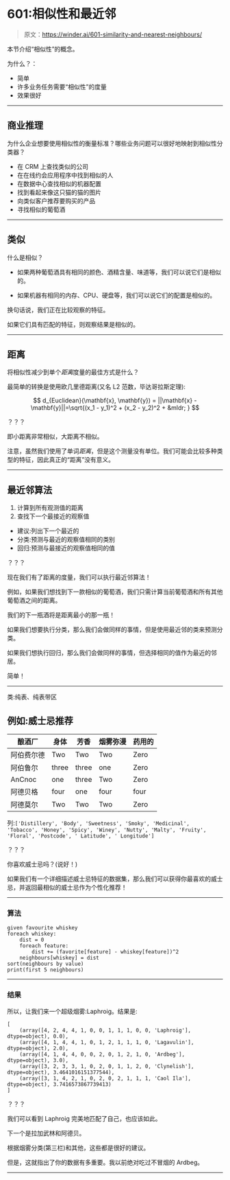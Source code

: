 # 601:相似性和最近邻

> 原文：<https://winder.ai/601-similarity-and-nearest-neighbours/>

本节介绍“相似性”的概念。

为什么？：

*   简单
*   许多业务任务需要“相似性”的度量
*   效果很好

* * *

## 商业推理

为什么企业想要使用相似性的衡量标准？哪些业务问题可以很好地映射到相似性分类器？

*   在 CRM 上查找类似的公司
*   在在线约会应用程序中找到相似的人
*   在数据中心查找相似的机器配置
*   找到看起来像这只猫的猫的图片
*   向类似客户推荐要购买的产品
*   寻找相似的葡萄酒

* * *

## 类似

什么是相似？

*   如果两种葡萄酒具有相同的颜色、酒精含量、味道等，我们可以说它们是相似的。

*   如果机器有相同的内存、CPU、硬盘等，我们可以说它们的配置是相似的。

换句话说，我们正在比较观察的特征。

如果它们具有匹配的特征，则观察结果是相似的。

* * *

## 距离

将相似性减少到单个*距离*度量的最佳方式是什么？

最简单的转换是使用欧几里德距离(又名 L2 范数，毕达哥拉斯定理):

$$ d_{Euclidean}(\mathbf{x}, \mathbf{y}) = ||\mathbf{x} - \mathbf{y}||=\sqrt{(x_1 - y_1)^2 + (x_2 - y_2)^2 + &mldr; } $$

？？？

即小距离非常相似，大距离不相似。

注意，虽然我们使用了单词*距离*，但是这个测量没有单位。我们可能会比较多种类型的特征，因此真正的“距离”没有意义。

* * *

## 最近邻算法

1.  计算到所有观测值的距离
2.  查找下一个最接近的观察值

*   建议:列出下一个最近的
*   分类:预测与最近的观察值相同的类别
*   回归:预测与最接近的观察值相同的值

？？？

现在我们有了距离的度量，我们可以执行最近邻算法！

例如，如果我们想找到下一款相似的葡萄酒，我们只需计算当前葡萄酒和所有其他葡萄酒之间的距离。

我们的下一瓶酒将是距离最小的那一瓶！

如果我们想要执行分类，那么我们会做同样的事情，但是使用最近邻的类来预测分类。

如果我们想执行回归，那么我们会做同样的事情，但选择相同的值作为最近的邻居。

简单！

* * *

类:纯表、纯表带区

## 例如:威士忌推荐

| 酿酒厂 | 身体 | 芳香 | 烟雾弥漫 | 药用的 |
| --- | --- | --- | --- | --- |
| 阿伯费尔德 | Two | Two | Two | Zero |
| 阿伯鲁尔 | three | three | one | Zero |
| AnCnoc | one | three | Two | Zero |
| 阿德贝格 | four | one | four | four |
| 阿德莫尔 | Two | Two | Two | Zero |

列:`['Distillery', 'Body', 'Sweetness', 'Smoky', 'Medicinal', 'Tobacco', 'Honey', 'Spicy', 'Winey', 'Nutty', 'Malty', 'Fruity', 'Floral', 'Postcode', ' Latitude', ' Longitude']`

？？？

你喜欢威士忌吗？(说好！)

如果我们有一个详细描述威士忌特征的数据集，那么我们可以获得你最喜欢的威士忌，并返回最相似的威士忌作为个性化推荐！

* * *

### 算法

```
given favourite whiskey
foreach whiskey:
    dist = 0
    foreach feature:
        dist += (favorite[feature] - whiskey[feature])^2
    neighbours[whiskey] = dist
sort(neighbours by value)
print(first 5 neighbours) 
```

* * *

### 结果

所以，让我们来一个超级烟雾:Laphroig。结果是:

```
[
    (array([4, 2, 4, 4, 1, 0, 0, 1, 1, 1, 0, 0, 'Laphroig'], dtype=object), 0.0),
    (array([4, 1, 4, 4, 1, 0, 1, 2, 1, 1, 1, 0, 'Lagavulin'], dtype=object), 2.0),
    (array([4, 1, 4, 4, 0, 0, 2, 0, 1, 2, 1, 0, 'Ardbeg'], dtype=object), 3.0),
    (array([3, 2, 3, 3, 1, 0, 2, 0, 1, 1, 2, 0, 'Clynelish'], dtype=object), 3.4641016151377544),
    (array([3, 1, 4, 2, 1, 0, 2, 0, 2, 1, 1, 1, 'Caol Ila'], dtype=object), 3.7416573867739413)
] 
```

？？？

我们可以看到 Laphroig 完美地匹配了自己，也应该如此。

下一个是拉加武林和阿德贝。

根据烟雾分类(第三栏)和其他，这些都是很好的建议。

但是，这就指出了你的数据有多重要。我以前绝对吃过不冒烟的 Ardbeg。

* * *